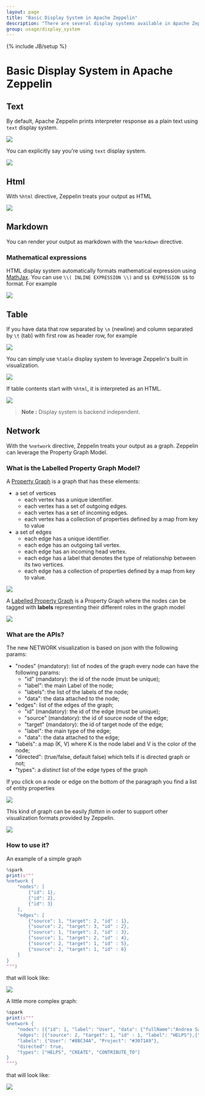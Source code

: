 ```yaml
---
layout: page
title: "Basic Display System in Apache Zeppelin"
description: "There are several display systems available in Apache Zeppelin. By default, Zeppelin prints interpreter response as a plain text using %text display system. However, display systems for showing HTML, tables, markdown or even graph visualizations are also available."
group: usage/display_system
---
```

<!--
Licensed under the Apache License, Version 2.0 (the "License");
you may not use this file except in compliance with the License.
You may obtain a copy of the License at

http://www.apache.org/licenses/LICENSE-2.0

Unless required by applicable law or agreed to in writing, software
distributed under the License is distributed on an "AS IS" BASIS,
WITHOUT WARRANTIES OR CONDITIONS OF ANY KIND, either express or implied.
See the License for the specific language governing permissions and
limitations under the License.
-->
{% include JB/setup %}

# Basic Display System in Apache Zeppelin

<div id="toc"></div>

## Text

By default, Apache Zeppelin prints interpreter response as a plain text using `text` display system.

<img src="{{BASE_PATH}}/assets/themes/zeppelin/img/screenshots/display_text.png" />

You can explicitly say you're using `text` display system.

<img src="{{BASE_PATH}}/assets/themes/zeppelin/img/screenshots/display_text1.png" />

## Html

With `%html` directive, Zeppelin treats your output as HTML

<img src="{{BASE_PATH}}/assets/themes/zeppelin/img/screenshots/display_html.png" />

## Markdown

You can render your output as markdown with the `%markdown` directive.

### Mathematical expressions
HTML display system automatically formats mathematical expression using [MathJax](https://www.mathjax.org/). You can use
`\\( INLINE EXPRESSION \\)` and `$$ EXPRESSION $$` to format. For example

<img src="{{BASE_PATH}}/assets/themes/zeppelin/img/screenshots/display_formula.png" />


## Table

If you have data that row separated by `\n` (newline) and column separated by `\t` (tab) with first row as header row, for example

<img src="{{BASE_PATH}}/assets/themes/zeppelin/img/screenshots/display_table.png" />

You can simply use `%table` display system to leverage Zeppelin's built in visualization.

<img src="{{BASE_PATH}}/assets/themes/zeppelin/img/screenshots/display_table1.png" />

If table contents start with `%html`, it is interpreted as an HTML.

<img src="{{BASE_PATH}}/assets/themes/zeppelin/img/screenshots/display_table_html.png" />

> **Note :** Display system is backend independent.

## Network

With the `%network` directive, Zeppelin treats your output as a graph. Zeppelin can leverage the Property Graph Model.

### What is the Labelled Property Graph Model?

A [Property Graph](https://github.com/tinkerpop/gremlin/wiki/Defining-a-Property-Graph) is a graph that has these elements:

* a set of vertices
    * each vertex has a unique identifier.
    * each vertex has a set of outgoing edges.
    * each vertex has a set of incoming edges.
    * each vertex has a collection of properties defined by a map from key to value
* a set of edges
    * each edge has a unique identifier.
    * each edge has an outgoing tail vertex.
    * each edge has an incoming head vertex.
    * each edge has a label that denotes the type of relationship between its two vertices.
    * each edge has a collection of properties defined by a map from key to value.

<img src="https://github.com/tinkerpop/gremlin/raw/master/doc/images/graph-example-1.jpg" />

A [Labelled Property Graph](https://neo4j.com/developer/graph-database/#property-graph) is a Property Graph where the nodes can be tagged with **labels** representing their different roles in the graph model

<img src="http://s3.amazonaws.com/dev.assets.neo4j.com/wp-content/uploads/property_graph_model.png" />

### What are the APIs?

The new NETWORK visualization is based on json with the following params:

* "nodes" (mandatory): list of nodes of the graph every node can have the following params:
    * "id" (mandatory): the id of the node (must be unique);
    * "label": the main Label of the node;
    * "labels": the list of the labels of the node;
    * "data": the data attached to the node;
* "edges": list of the edges of the graph;
    * "id" (mandatory): the id of the edge (must be unique);
    * "source" (mandatory): the id of source node of the edge;
    * "target" (mandatory): the id of target node of the edge;
    * "label": the main type of the edge;
    * "data": the data attached to the edge;
* "labels": a map (K, V) where K is the node label and V is the color of the node;
* "directed": (true/false, default false) which tells if is directed graph or not;
* "types": a *distinct* list of the edge types of the graph

If you click on a node or edge on the bottom of the paragraph you find a list of entity properties

<img src="{{BASE_PATH}}/assets/themes/zeppelin/img/screenshots/display_network.png" />

This kind of graph can be easily *flatten* in order to support other visualization formats provided by Zeppelin.

<img src="{{BASE_PATH}}/assets/themes/zeppelin/img/screenshots/display_network_flatten.png" />

### How to use it?

An example of a simple graph

```scala
%spark
print(s"""
%network {
    "nodes": [
        {"id": 1},
        {"id": 2},
        {"id": 3}
    ],
    "edges": [
		{"source": 1, "target": 2, "id" : 1},
		{"source": 2, "target": 3, "id" : 2},
		{"source": 1, "target": 2, "id" : 3},
		{"source": 1, "target": 2, "id" : 4},
		{"source": 2, "target": 1, "id" : 5},
		{"source": 2, "target": 1, "id" : 6}
	]
}
""")
```

that will look like:

<img src="{{BASE_PATH}}/assets/themes/zeppelin/img/screenshots/display_simple_network.png" />

A little more complex graph:

```scala
%spark
print(s"""
%network {
    "nodes": [{"id": 1, "label": "User", "data": {"fullName":"Andrea Santurbano"}},{"id": 2, "label": "User", "data": {"fullName":"Lee Moon Soo"}},{"id": 3, "label": "Project", "data": {"name":"Zeppelin"}}],
    "edges": [{"source": 2, "target": 1, "id" : 1, "label": "HELPS"},{"source": 2, "target": 3, "id" : 2, "label": "CREATE"},{"source": 1, "target": 3, "id" : 3, "label": "CONTRIBUTE_TO", "data": {"oldPR": "https://github.com/apache/zeppelin/pull/1582"}}],
	"labels": {"User": "#8BC34A", "Project": "#3071A9"},
	"directed": true,
	"types": ["HELPS", "CREATE", "CONTRIBUTE_TO"]
}
""")
```

that will look like:

<img src="{{BASE_PATH}}/assets/themes/zeppelin/img/screenshots/display_complex_network.png" />
